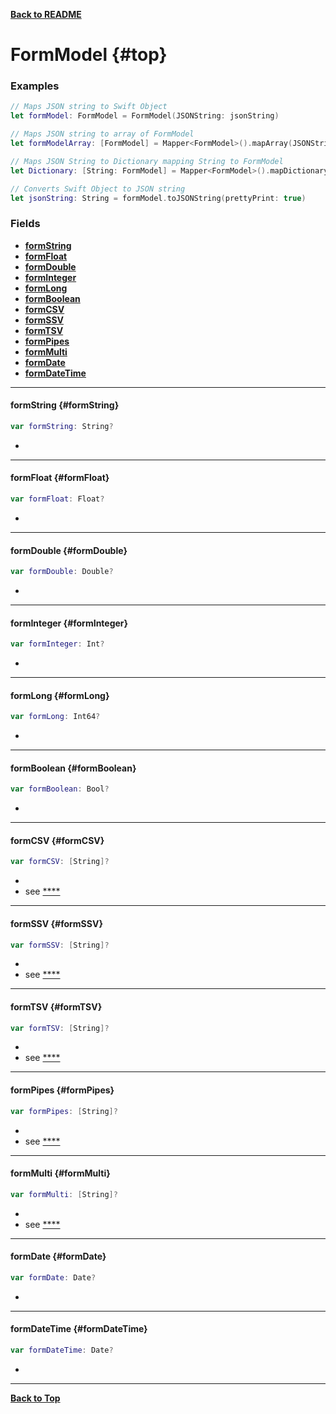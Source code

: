 

[**Back to README**](./README.md)
# FormModel {#top} 
### Examples
```swift
// Maps JSON string to Swift Object
let formModel: FormModel = FormModel(JSONString: jsonString)

// Maps JSON string to array of FormModel
let formModelArray: [FormModel] = Mapper<FormModel>().mapArray(JSONString: jsonString)

// Maps JSON String to Dictionary mapping String to FormModel
let Dictionary: [String: FormModel] = Mapper<FormModel>().mapDictionary(JSONString: jsonString);

// Converts Swift Object to JSON string
let jsonString: String = formModel.toJSONString(prettyPrint: true)
```

### Fields 
 - [**formString**](#formString)
 - [**formFloat**](#formFloat)
 - [**formDouble**](#formDouble)
 - [**formInteger**](#formInteger)
 - [**formLong**](#formLong)
 - [**formBoolean**](#formBoolean)
 - [**formCSV**](#formCSV)
 - [**formSSV**](#formSSV)
 - [**formTSV**](#formTSV)
 - [**formPipes**](#formPipes)
 - [**formMulti**](#formMulti)
 - [**formDate**](#formDate)
 - [**formDateTime**](#formDateTime)

---


#### formString   {#formString}

```swift
var formString: String?
```

- 

---


#### formFloat   {#formFloat}

```swift
var formFloat: Float?
```

- 

---


#### formDouble   {#formDouble}

```swift
var formDouble: Double?
```

- 

---


#### formInteger   {#formInteger}

```swift
var formInteger: Int?
```

- 

---


#### formLong   {#formLong}

```swift
var formLong: Int64?
```

- 

---


#### formBoolean   {#formBoolean}

```swift
var formBoolean: Bool?
```

- 

---


#### formCSV   {#formCSV}

```swift
var formCSV: [String]?
```

- 
 - see [****](.md)

---


#### formSSV   {#formSSV}

```swift
var formSSV: [String]?
```

- 
 - see [****](.md)

---


#### formTSV   {#formTSV}

```swift
var formTSV: [String]?
```

- 
 - see [****](.md)

---


#### formPipes   {#formPipes}

```swift
var formPipes: [String]?
```

- 
 - see [****](.md)

---


#### formMulti   {#formMulti}

```swift
var formMulti: [String]?
```

- 
 - see [****](.md)

---


#### formDate   {#formDate}

```swift
var formDate: Date?
```

- 

---


#### formDateTime   {#formDateTime}

```swift
var formDateTime: Date?
```

- 

---


[**Back to Top**](#top)


